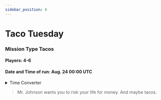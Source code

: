 ```yaml
---
sidebar_position: 6
---
```


# Taco Tuesday

### Mission Type Tacos
#### Players: 4-6
#### Date and Time of run: Aug. 24     00:00 UTC
<details>
<summary>Time Converter</summary>
<a href="https://hammertime.cyou/">Hammertime</a>
</details>




> Mr. Johnson wants you to risk your life for money.  And maybe tacos.